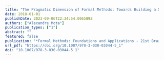 ```yaml
---
title: "The Pragmatic Dimension of Formal Methods: Towards Building a Sound Synthesiser"
date: 2018-01-01
publishDate: 2023-09-06T22:34:54.006589Z
authors: ["Alexandre Mota"]
publication_types: ["1"]
abstract: ""
featured: false
publication: "*Formal Methods: Foundations and Applications - 21st Brazilian Symposium, SBMF 2018, Salvador, Brazil, November 26-30, 2018, Proceedings*"
url_pdf: "https://doi.org/10.1007/978-3-030-03044-5_1"
doi: "10.1007/978-3-030-03044-5_1"
---
```


